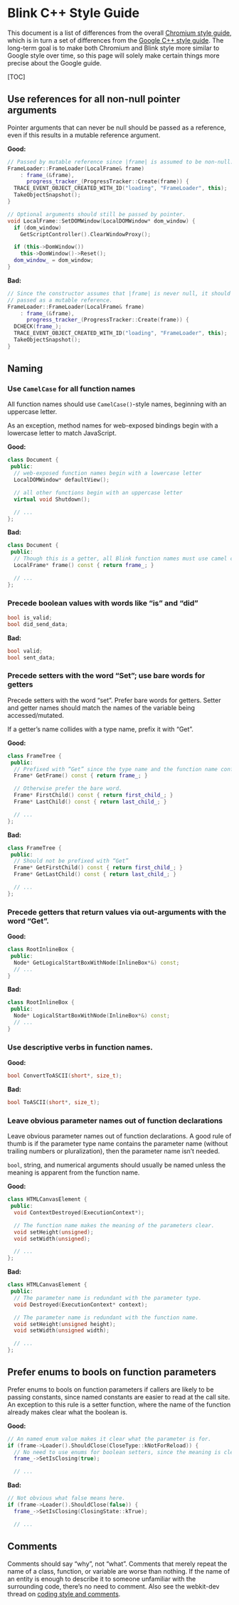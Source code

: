 # Blink C++ Style Guide

This document is a list of differences from the overall [Chromium style guide],
which is in turn a set of differences from the [Google C++ style guide]. The
long-term goal is to make both Chromium and Blink style more similar to Google
style over time, so this page will solely make certain things more precise about
the Google guide.

[TOC]

## Use references for all non-null pointer arguments
Pointer arguments that can never be null should be passed as a reference, even
if this results in a mutable reference argument.

**Good:**
```c++
// Passed by mutable reference since |frame| is assumed to be non-null.
FrameLoader::FrameLoader(LocalFrame& frame)
    : frame_(&frame),
      progress_tracker_(ProgressTracker::Create(frame)) {
  TRACE_EVENT_OBJECT_CREATED_WITH_ID("loading", "FrameLoader", this);
  TakeObjectSnapshot();
}

// Optional arguments should still be passed by pointer.
void LocalFrame::SetDOMWindow(LocalDOMWindow* dom_window) {
  if (dom_window)
    GetScriptController().ClearWindowProxy();

  if (this->DomWindow())
    this->DomWindow()->Reset();
  dom_window_ = dom_window;
}
```

**Bad:**
```c++
// Since the constructor assumes that |frame| is never null, it should be
// passed as a mutable reference.
FrameLoader::FrameLoader(LocalFrame& frame)
    : frame_(&frame),
      progress_tracker_(ProgressTracker::Create(frame)) {
  DCHECK(frame_);
  TRACE_EVENT_OBJECT_CREATED_WITH_ID("loading", "FrameLoader", this);
  TakeObjectSnapshot();
}
```

## Naming

### Use `CamelCase` for all function names

All function names should use `CamelCase()`-style names, beginning with an
uppercase letter.

As an exception, method names for web-exposed bindings begin with a lowercase
letter to match JavaScript.

**Good:**
```c++
class Document {
 public:
  // web-exposed function names begin with a lowercase letter
  LocalDOMWindow* defaultView();

  // all other functions begin with an uppercase letter
  virtual void Shutdown();

  // ...
};
```

**Bad:**
```c++
class Document {
 public:
  // Though this is a getter, all Blink function names must use camel case.
  LocalFrame* frame() const { return frame_; }

  // ...
};
```

### Precede boolean values with words like “is” and “did”
```c++
bool is_valid;
bool did_send_data;
```

**Bad:**
```c++
bool valid;
bool sent_data;
```

### Precede setters with the word “Set”; use bare words for getters
Precede setters with the word “set”. Prefer bare words for getters. Setter and
getter names should match the names of the variable being accessed/mutated.

If a getter’s name collides with a type name, prefix it with “Get”.

**Good:**
```c++
class FrameTree {
 public:
  // Prefixed with “Get” since the type name and the function name conflict.
  Frame* GetFrame() const { return frame_; }

  // Otherwise prefer the bare word.
  Frame* FirstChild() const { return first_child_; }
  Frame* LastChild() const { return last_child_; }

  // ...
};
```

**Bad:**
```c++
class FrameTree {
 public:
  // Should not be prefixed with “Get”
  Frame* GetFirstChild() const { return first_child_; }
  Frame* GetLastChild() const { return last_child_; }

  // ...
};
```

### Precede getters that return values via out-arguments with the word “Get”.
**Good:**
```c++
class RootInlineBox {
 public:
  Node* GetLogicalStartBoxWithNode(InlineBox*&) const;
  // ...
}
```

**Bad:**
```c++
class RootInlineBox {
 public:
  Node* LogicalStartBoxWithNode(InlineBox*&) const;
  // ...
}
```

### Use descriptive verbs in function names.
**Good:**
```c++
bool ConvertToASCII(short*, size_t);
```

**Bad:**
```c++
bool ToASCII(short*, size_t);
```

### Leave obvious parameter names out of function declarations
Leave obvious parameter names out of function declarations. A good rule of
thumb is if the parameter type name contains the parameter name (without
trailing numbers or pluralization), then the parameter name isn’t needed.

`bool`, string, and numerical arguments should usually be named unless the
meaning is apparent from the function name.

**Good:**
```c++
class HTMLCanvasElement {
 public:
  void ContextDestroyed(ExecutionContext*);

  // The function name makes the meaning of the parameters clear.
  void setHeight(unsigned);
  void setWidth(unsigned);

  // ...
};
```

**Bad:**
```c++
class HTMLCanvasElement {
 public:
  // The parameter name is redundant with the parameter type.
  void Destroyed(ExecutionContext* context);

  // The parameter name is redundant with the function name.
  void setHeight(unsigned height);
  void setWidth(unsigned width);

  // ...
};
```

## Prefer enums to bools on function parameters
Prefer enums to bools on function parameters if callers are likely to be
passing constants, since named constants are easier to read at the call site.
An exception to this rule is a setter function, where the name of the function
already makes clear what the boolean is.

**Good:**
```c++
// An named enum value makes it clear what the parameter is for.
if (frame->Loader().ShouldClose(CloseType::kNotForReload)) {
  // No need to use enums for boolean setters, since the meaning is clear.
  frame_->SetIsClosing(true);

  // ...
```

**Bad:**
```c++
// Not obvious what false means here.
if (frame->Loader().ShouldClose(false)) {
  frame_->SetIsClosing(ClosingState::kTrue);

  // ...
```

## Comments
Comments should say “why”, not “what”. Comments that merely repeat the name of
a class, function, or variable are worse than nothing. If the name of an entity
is enough to describe it to someone unfamiliar with the surrounding code,
there’s no need to comment. Also see the webkit-dev thread on [coding style and
comments].

[Chromium style guide]: c++.md
[Google C++ style guide]: https://google.github.io/styleguide/cppguide.html
[coding style and comments]: https://lists.webkit.org/pipermail/webkit-dev/2011-January/015769.html
